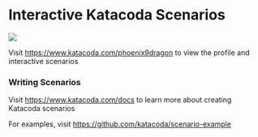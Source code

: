 # Interactive Katacoda Scenarios

[![](http://shields.katacoda.com/katacoda/phoenix9dragon/count.svg)](https://www.katacoda.com/phoenix9dragon "Get your profile on Katacoda.com")

Visit https://www.katacoda.com/phoenix9dragon to view the profile and interactive scenarios

### Writing Scenarios
Visit https://www.katacoda.com/docs to learn more about creating Katacoda scenarios

For examples, visit https://github.com/katacoda/scenario-example
